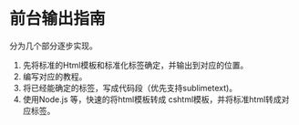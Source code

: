 # 前台输出指南

分为几个部分逐步实现。

1. 先将标准的Html模板和标准化标签确定，并输出到对应的位置。
2. 编写对应的教程。
3. 将已经能确定的标签，写成代码段（优先支持sublimetext)。
4. 使用Node.js 等，快速的将html模板转成 cshtml模板，并将标准html转成对应标签。

